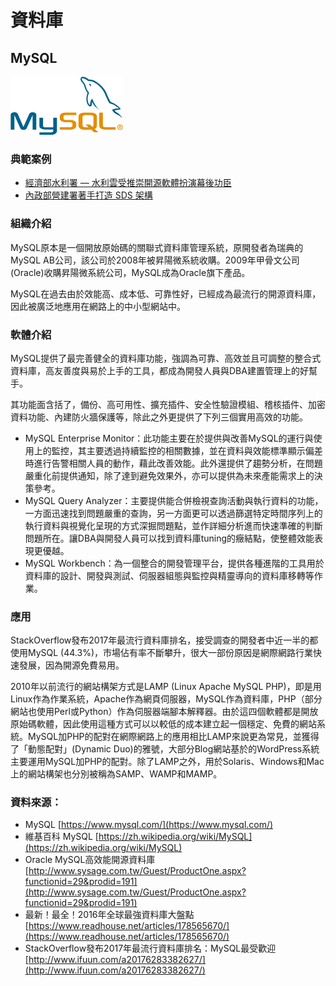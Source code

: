 # **資料庫**

## **MySQL**

![](/assets/MySQL..png)

### 典範案例

* [經濟部水利署 — 水利雲受推崇開源軟體扮演幕後功臣](/shui-li-yun-shou-tui-chong-kai-yuan-ruan-ti-ban-yan-mu-hou-gong-chen.md)
* [內政部營建署著手打造 SDS 架構](/use-case/di-zhi-teng-yun-wang-yun-yong-duo-tao-kai-yuan-ruan-ti/ying-jian-shu-zhu-shou-da-zao-sds-jia-gou.md)

### 組織介紹

MySQL原本是一個開放原始碼的關聯式資料庫管理系統，原開發者為瑞典的MySQL AB公司，該公司於2008年被昇陽微系統收購。2009年甲骨文公司\(Oracle\)收購昇陽微系統公司，MySQL成為Oracle旗下產品。

MySQL在過去由於效能高、成本低、可靠性好，已經成為最流行的開源資料庫，因此被廣泛地應用在網路上的中小型網站中。

### 軟體介紹

MySQL提供了最完善健全的資料庫功能，強調為可靠、高效並且可調整的整合式資料庫，高友善度與易於上手的工具，都成為開發人員與DBA建置管理上的好幫手。

其功能面含括了，備份、高可用性、擴充插件、安全性驗證模組、稽核插件、加密資料功能、內建防火牆保護等，除此之外更提供了下列三個實用高效的功能。

* MySQL Enterprise Monitor：此功能主要在於提供與改善MySQL的運行與使用上的監控，其主要透過持續監控的相關數據，並在資料與效能標準顯示偏差時進行告警相關人員的動作，藉此改善效能。此外還提供了趨勢分析，在問題嚴重化前提供通知，除了達到避免效果外，亦可以提供為未來產能需求上的決策參考。
* MySQL Query Analyzer：主要提供能合併檢視查詢活動與執行資料的功能，一方面迅速找到問題嚴重的查詢，另一方面更可以透過篩選特定時間序列上的執行資料與視覺化呈現的方式深掘問題點，並作詳細分析進而快速準確的判斷問題所在。讓DBA與開發人員可以找到資料庫tuning的癥結點，使整體效能表現更優越。
* MySQL Workbench：為一個整合的開發管理平台，提供各種進階的工具用於資料庫的設計、開發與測試、伺服器組態與監控與精靈導向的資料庫移轉等作業。

### 應用

StackOverflow發布2017年最流行資料庫排名，接受調查的開發者中近一半的都使用MySQL \(44.3%\)，市場佔有率不斷攀升，很大一部份原因是網際網路行業快速發展，因為開源免費易用。

2010年以前流行的網站構架方式是LAMP \(Linux Apache MySQL PHP\)，即是用Linux作為作業系統，Apache作為網頁伺服器，MySQL作為資料庫，PHP（部分網站也使用Perl或Python）作為伺服器端腳本解釋器。由於這四個軟體都是開放原始碼軟體，因此使用這種方式可以以較低的成本建立起一個穩定、免費的網站系統。MySQL加PHP的配對在網際網路上的應用相比LAMP來說更為常見，並獲得了「動態配對」\(Dynamic Duo\)的雅號，大部分Blog網站基於的WordPress系統主要運用MySQL加PHP的配對。除了LAMP之外，用於Solaris、Windows和Mac上的網站構架也分別被稱為SAMP、WAMP和MAMP。

### 資料來源：

* MySQL [https://www.mysql.com/](https://www.mysql.com/)
* 維基百科 MySQL [https://zh.wikipedia.org/wiki/MySQL](https://zh.wikipedia.org/wiki/MySQL)
* Oracle MySQL高效能開源資料庫 [http://www.sysage.com.tw/Guest/ProductOne.aspx?functionid=29&prodid=191](http://www.sysage.com.tw/Guest/ProductOne.aspx?functionid=29&prodid=191)
* 最新！最全！2016年全球最強資料庫大盤點 [https://www.readhouse.net/articles/178565670/](https://www.readhouse.net/articles/178565670/)
* StackOverflow發布2017年最流行資料庫排名：MySQL最受歡迎 [http://www.ifuun.com/a20176283382627/](http://www.ifuun.com/a20176283382627/)



